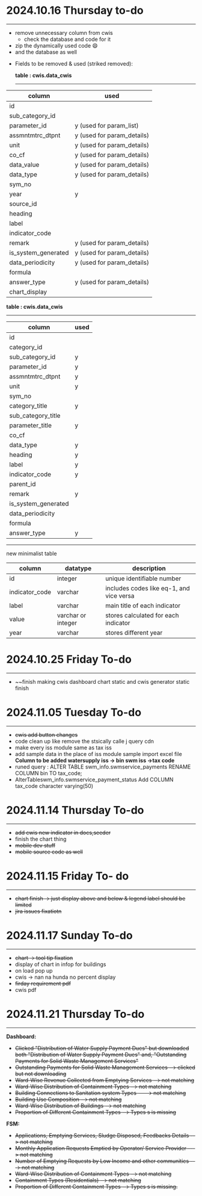 # 2024.10.16 Thursday to-do

---

* remove unnecessary column from cwis
  - check the database and code for it
* zip the dynamically used code 😄
* and the database as well

- Fields to be removed  & used (striked removed):

  **table :  cwis.data_cwis**

  ---

| column              | used                       |
| ------------------- | -------------------------- |
| id                  |                            |
| sub_category_id     |                            |
| parameter_id        | y (used for param_list)    |
| assmntmtrc_dtpnt    | y (used for param_details) |
| unit                | y (used for param_details) |
| co_cf               | y (used for param_details) |
| data_value          | y (used for param_details) |
| data_type           | y (used for param_details) |
| sym_no              |                            |
| year                | y                          |
| source_id           |                            |
| heading             |                            |
| label               |                            |
| indicator_code      |                            |
| remark              | y (used for param_details) |
| is_system_generated | y (used for param_details) |
| data_periodicity    | y (used for param_details) |
| formula             |                            |
| answer_type         | y (used for param_details) |
| chart_display       |                            |

**table :  cwis.data_cwis**

---

| column              | used |
| ------------------- | ---- |
| id                  |      |
| category_id         |      |
| sub_category_id     | y    |
| parameter_id        | y    |
| assmntmtrc_dtpnt    | y    |
| unit                | y    |
| sym_no              |      |
| category_title      | y    |
| sub_category_title  |      |
| parameter_title     | y    |
| co_cf               |      |
| data_type           | y    |
| heading             | y    |
| label               | y    |
| indicator_code      | y    |
| parent_id           |      |
| remark              | y    |
| is_system_generated |      |
| data_periodicity    |      |
| formula             |      |
| answer_type         | y    |

---

new minimalist table

| column         | datatype           | description                              |
| -------------- | ------------------ | ---------------------------------------- |
| id             | integer            | unique identifiable number               |
| indicator_code | varchar            | includes codes like eq-1, and vice versa |
| label          | varchar            | main title of each indicator             |
| value          | varchar or integer | stores calculated for each indicator     |
| year           | varchar            | stores different year                    |

# 2024.10.25 Friday To-do

---

- ~~finish making cwis dashboard chart static and cwis generator static finish

# 2024.11.05 Tuesday To-do

---

- ~~cwis add button changes~~
- code clean up like remove the stsically calle j query cdn
- make every iss module same as tax iss
- add sample data in the place of iss module sample import excel file
  **Column to be added
  watersupply iss  -> bin
  swm iss ->tax code**
- runed query : ALTER TABLE swm_info.swmservice_payments
  RENAME COLUMN bin TO tax_code;
- AlterTableswm_info.swmservice_payment_status Add COLUMN tax_code character varying(50)

# 2024.11.14 Thursday To-do

---

- ~~add cwis new indicator in docs,seeder~~
- finish the chart thing
- ~~mobile dev stuff~~
- ~~mobile source code as well~~

# 2024.11.15 Friday To- do

---

- ~~chart finish -> just display above and below  & legend label should be limited~~
- ~~jira issues fixatiotn~~

# 2024.11.17 Sunday To-do

---

- ~~chart -> tool tip fixation~~
- display of chart in infop for buildings
- on load pop up
- cwis -> nan na hunda no percent display
- ~~firday requirement pdf~~
- cwis pdf

# 2024.11.21 Thursday To-do

---

**Dashboard:**

* ~~Clicked "Distribution of Water Supply Payment Dues" but downloaded both "Distribution of Water Supply Payment Dues" and, "Outstanding Payments for Solid Waste Management Services"~~
* ~~Outstanding Payments for Solid Waste Management Services --> clicked but not downloading~~
* ~~Ward-Wise Revenue Collected from Emptying Services  --> not matching~~
* ~~Ward-Wise Distribution of Containment Types --> not matching~~
* ~~Building Connections to Sanitation system Types ---> not matching~~
* ~~Building Use Composition --> not matching~~
* ~~Ward-Wise Distribution of Buildings --> not matching~~
* ~~Proportion of Different Containment Types --> Types s is missing~~

**FSM:**

* ~~Applications, Emptying Services, Sludge Disposed, Feedbacks Details  --> not matching~~
* ~~Monthly Application Requests Emptied by Operator/ Service Provider ---> not matching~~
* ~~Number of Emptying Requests by Low Income and other communities ---> not matching~~
* ~~Ward-Wise Distribution of Containment Types  --> not matching~~
* ~~Containment Types (Residentials)  --> not matching~~
* ~~Proportion of Different Containment Types --> Types s is missing.~~

